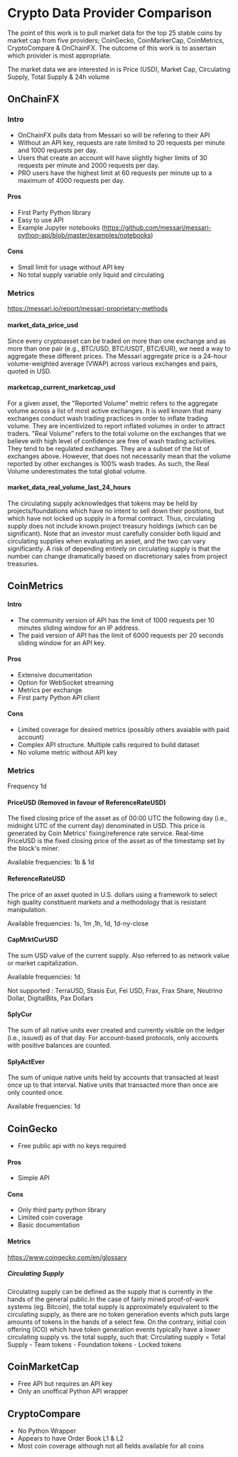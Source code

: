 # Crypto Data Provider Comparison

The point of this work is to pull market data for the top 25 stable coins by market cap from five providers; CoinGecko, CoinMarkerCap, CoinMetrics, CryptoCompare & OnChainFX.
The outcome of this work is to assertain which provider is most appropriate.

The market data we are interested in is Price (USD), Market Cap, Circulating Supply, Total Supply & 24h volume

## OnChainFX

### **Intro**
* OnChainFX pulls data from Messari so will be refering to their API
* Without an API key, requests are rate limited to 20 requests per minute and 1000 requests per day. 
* Users that create an account will have slightly higher limits of 30 requests per minute and 2000 requests per day. 
* PRO users have the highest limit at 60 requests per minute up to a maximum of 4000 requests per day.

#### Pros
* First Party Python library
* Easy to use API
* Example Jupyter notebooks (https://github.com/messari/messari-python-api/blob/master/examples/notebooks)

#### Cons
* Small limit for usage without API key
* No total supply variable only liquid and circulating

### **Metrics**
https://messari.io/report/messari-proprietary-methods

#### **market_data_price_usd**
Since every cryptoasset can be traded on more than one exchange and as more than one pair (e.g., BTC/USD, BTC/USDT, BTC/EUR), we need a way to aggregate these different prices. The Messari aggregate price is a 24-hour volume-weighted average (VWAP) across various exchanges and pairs, quoted in USD.

#### **marketcap_current_marketcap_usd**

For a given asset, the "Reported Volume" metric refers to the aggregate volume across a list of most active exchanges.
It is well known that many exchanges conduct wash trading practices in order to inflate trading volume. They are incentivized to report inflated volumes in order to attract traders. "Real Volume” refers to the total volume on the exchanges that we believe with high level of confidence are free of wash trading activities. They tend to be regulated exchanges. They are a subset of the list of exchanges above. However, that does not necessarily mean that the volume reported by other exchanges is 100% wash trades. As such, the Real Volume underestimates the total global volume.


#### **market_data_real_volume_last_24_hours**
The circulating supply acknowledges that tokens may be held by projects/foundations which have no intent to sell down their positions, but which have not locked up supply in a formal contract. Thus, circulating supply does not include known project treasury holdings (which can be significant). Note that an investor must carefully consider both liquid and circulating supplies when evaluating an asset, and the two can vary significantly. A risk of depending entirely on circulating supply is that the number can change dramatically based on discretionary sales from project treasuries.


## CoinMetrics

#### **Intro**
* The community version of API has the limit of 1000 requests per 10 minutes sliding window for an IP address.
* The paid version of API has the limit of 6000 requests per 20 seconds sliding window for an API key.

#### Pros
* Extensive documentation
* Option for WebSocket streaming
* Metrics per exchange
* First party Python API client

#### Cons
* Limited coverage for desired metrics (possibly others avaiable with paid account)
* Complex API structure. Multiple calls required to build dataset
* No volume metric without API key

### **Metrics**
Frequency 1d

#### **PriceUSD (Removed in favour of ReferenceRateUSD)**
The fixed closing price of the asset as of 00:00 UTC the following day (i.e., midnight UTC of the current day) denominated in USD. This price is generated by Coin Metrics' fixing/reference rate service. Real-time PriceUSD is the fixed closing price of the asset as of the timestamp set by the block's miner.

Available frequencies: 1b & 1d

#### **ReferenceRateUSD**
The price of an asset quoted in U.S. dollars using a framework to select high quality constituent markets and a methodology that is resistant manipulation.

Available frequencies: 1s, 1m ,1h, 1d, 1d-ny-close

#### **CapMrktCurUSD**
The sum USD value of the current supply. Also referred to as network value or market capitalization.

Available frequencies: 1d

Not supported : TerraUSD, Stasis Eur, Fei USD, Frax, Frax Share, Neutrino Dollar, DigitalBits, Pax Dollars

#### **SplyCur**
The sum of all native units ever created and currently visible on the ledger (i.e., issued) as of that day. For account-based protocols, only accounts with positive balances are counted.

#### **SplyActEver**
The sum of unique native units held by accounts that transacted at least once up to that interval. Native units that transacted more than once are only counted once.

Available frequencies: 1d

## CoinGecko

* Free public api with no keys required

#### Pros

* Simple API

#### Cons

* Only third party python library
* Limited coin coverage
* Basic documentation

#### **Metrics**
https://www.coingecko.com/en/glossary

##### Circulating Supply
Circulating supply can be defined as the supply that is currently in the hands of the general public.In the case of fairly mined proof-of-work systems (eg. Bitcoin), the total supply is approximately equivalent to the circulating supply, as there are no token generation events which puts large amounts of tokens in the hands of a select few. On the contrary, initial coin offering (ICO) which have token generation events typically have a lower circulating supply vs. the total supply, such that: Circulating supply = Total Supply - Team tokens - Foundation tokens - Locked tokens

## CoinMarketCap

* Free API but requires an API key
* Only an unoffical Python API wrapper

## CryptoCompare

* No Python Wrapper
* Appears to have Order Book L1 & L2
* Most coin coverage although not all fields available for all coins



